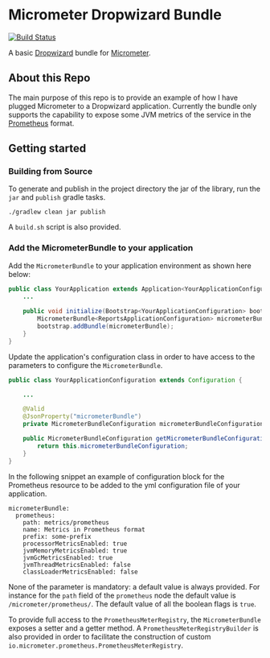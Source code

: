 # Micrometer Dropwizard Bundle
[![Build Status](https://travis-ci.org/nicolagiacchetta/micrometer-dropwizard-bundle.svg?branch=master)](https://travis-ci.org/nicolagiacchetta/micrometer-dropwizard-bundle)

A basic [Dropwizard](https://www.dropwizard.io/) bundle for [Micrometer](https://micrometer.io/). 

## About this Repo
The main purpose of this repo is to provide an example of how I have plugged Micrometer to a Dropwizard application. Currently the bundle only supports the capability to expose some JVM metrics of the service in the [Prometheus](https://prometheus.io/) format.  

## Getting started
### Building from Source
To generate and publish in the project directory the jar of the library, run the `jar` and `publish` gradle tasks.


```
./gradlew clean jar publish
```

A `build.sh` script is also provided.


### Add the MicrometerBundle to your application
Add the `MicrometerBundle` to your application environment as shown here below:

```Java
public class YourApplication extends Application<YourApplicationConfiguration> {
    ...
    
    public void initialize(Bootstrap<YourApplicationConfiguration> bootstrap) {
        MicrometerBundle<ReportsApplicationConfiguration> micrometerBundle = new MicrometerBundle<>(YourApplicationConfiguration::getMicrometerBundleConfiguration);
        bootstrap.addBundle(micrometerBundle);
    }
}
```

Update the application's configuration class in order to have access to the parameters to configure the `MicrometerBundle`.

```Java
public class YourApplicationConfiguration extends Configuration {

    ...

    @Valid
    @JsonProperty("micrometerBundle")
    private MicrometerBundleConfiguration micrometerBundleConfiguration = new MicrometerBundleConfiguration();

    public MicrometerBundleConfiguration getMicrometerBundleConfiguration() {
        return this.micrometerBundleConfiguration;
    }
}
```

In the following snippet an example of configuration block for the Prometheus resource to be added to the yml configuration file of your application.
```Yml
micrometerBundle:
  prometheus:
    path: metrics/prometheus
    name: Metrics in Prometheus format
    prefix: some-prefix
    processorMetricsEnabled: true
    jvmMemoryMetricsEnabled: true
    jvmGcMetricsEnabled: true
    jvmThreadMetricsEnabled: false
    classLoaderMetricsEnabled: false
```
None of the parameter is mandatory: a default value is always provided. For instance for the `path` field of the `prometheus` node the default value is `/micrometer/prometheus/`. The default value of all the boolean flags is `true`.

To provide full access to the `PrometheusMeterRegistry`, the `MicrometerBundle` exposes a setter and a getter method. A `PrometheusMeterRegistryBuilder` is also provided in order to facilitate the construction of custom `io.micrometer.prometheus.PrometheusMeterRegistry`. 